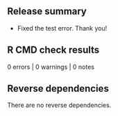 ## Release summary

- Fixed the test error. Thank you!


## R CMD check results

0 errors | 0 warnings | 0 notes

## Reverse dependencies

There are no reverse dependencies.
